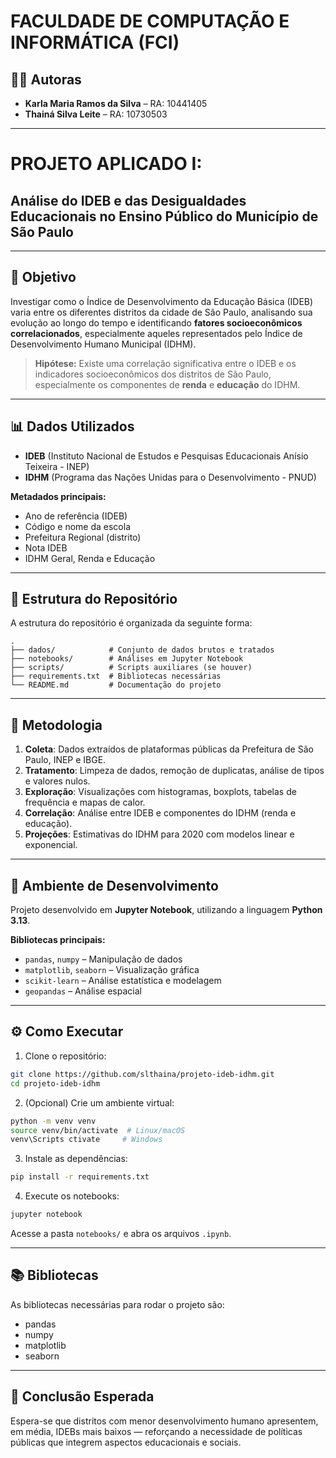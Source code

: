 # FACULDADE DE COMPUTAÇÃO E INFORMÁTICA (FCI)

## 👩‍💻 Autoras

- **Karla Maria Ramos da Silva** – RA: 10441405  
- **Thainá Silva Leite** – RA: 10730503  

---

# PROJETO APLICADO I:  
## Análise do IDEB e das Desigualdades Educacionais no Ensino Público do Município de São Paulo

---

## 🎯 Objetivo

Investigar como o Índice de Desenvolvimento da Educação Básica (IDEB) varia entre os diferentes distritos da cidade de São Paulo, analisando sua evolução ao longo do tempo e identificando **fatores socioeconômicos correlacionados**, especialmente aqueles representados pelo Índice de Desenvolvimento Humano Municipal (IDHM).

> **Hipótese:** Existe uma correlação significativa entre o IDEB e os indicadores socioeconômicos dos distritos de São Paulo, especialmente os componentes de **renda** e **educação** do IDHM.

---

## 📊 Dados Utilizados

- **IDEB** (Instituto Nacional de Estudos e Pesquisas Educacionais Anísio Teixeira - INEP)
- **IDHM** (Programa das Nações Unidas para o Desenvolvimento - PNUD)

**Metadados principais:**

- Ano de referência (IDEB)
- Código e nome da escola
- Prefeitura Regional (distrito)
- Nota IDEB
- IDHM Geral, Renda e Educação

---

## 📁 Estrutura do Repositório

A estrutura do repositório é organizada da seguinte forma:

```
.
├── dados/            # Conjunto de dados brutos e tratados
├── notebooks/        # Análises em Jupyter Notebook
├── scripts/          # Scripts auxiliares (se houver)
├── requirements.txt  # Bibliotecas necessárias
└── README.md         # Documentação do projeto
```

---

## 📌 Metodologia

1. **Coleta**: Dados extraídos de plataformas públicas da Prefeitura de São Paulo, INEP e IBGE.
2. **Tratamento**: Limpeza de dados, remoção de duplicatas, análise de tipos e valores nulos.
3. **Exploração**: Visualizações com histogramas, boxplots, tabelas de frequência e mapas de calor.
4. **Correlação**: Análise entre IDEB e componentes do IDHM (renda e educação).
5. **Projeções**: Estimativas do IDHM para 2020 com modelos linear e exponencial.

---

## 🔧 Ambiente de Desenvolvimento

Projeto desenvolvido em **Jupyter Notebook**, utilizando a linguagem **Python 3.13**.

**Bibliotecas principais:**

- `pandas`, `numpy` – Manipulação de dados  
- `matplotlib`, `seaborn` – Visualização gráfica  
- `scikit-learn` – Análise estatística e modelagem  
- `geopandas` – Análise espacial  

---

## ⚙️ Como Executar

1. Clone o repositório:
```bash
git clone https://github.com/slthaina/projeto-ideb-idhm.git
cd projeto-ideb-idhm
```

2. (Opcional) Crie um ambiente virtual:
```bash
python -m venv venv
source venv/bin/activate  # Linux/macOS
venv\Scripts ctivate     # Windows
```

3. Instale as dependências:
```bash
pip install -r requirements.txt
```

4. Execute os notebooks:
```bash
jupyter notebook
```
Acesse a pasta `notebooks/` e abra os arquivos `.ipynb`.

---

## 📚 Bibliotecas

As bibliotecas necessárias para rodar o projeto são:

- pandas
- numpy
- matplotlib
- seaborn

---

## 🧠 Conclusão Esperada

Espera-se que distritos com menor desenvolvimento humano apresentem, em média, IDEBs mais baixos — reforçando a necessidade de políticas públicas que integrem aspectos educacionais e sociais.

